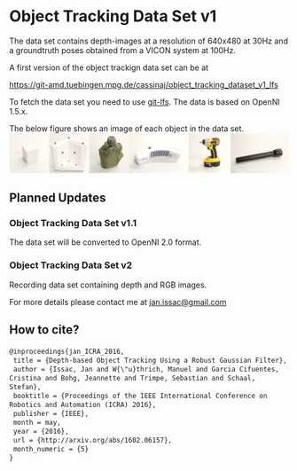 # Object Tracking Data Set v1
The data set contains depth-images at a resolution of 640x480 at 30Hz and a groundtruth poses obtained from a VICON system at 100Hz.

A first version of the object trackign data set can be at

  https://git-amd.tuebingen.mpg.de/cassinaj/object_tracking_dataset_v1_lfs
  
To fetch the data set you need to use [git-lfs](https://git-lfs.github.com). The data is based on OpenNI 1.5.x.

The below figure shows an image of each object in the data set.
![](Objects_small.png?raw=true)

## Planned Updates
### Object Tracking Data Set v1.1
The data set will be converted to OpenNI 2.0 format. 

### Object Tracking Data Set v2
Recording data set containing depth and RGB images.

For more details please contact me at jan.issac@gmail.com

## How to cite?
```
@inproceedings{jan_ICRA_2016,
 title = {Depth-based Object Tracking Using a Robust Gaussian Filter},
 author = {Issac, Jan and W{\"u}thrich, Manuel and Garcia Cifuentes, Cristina and Bohg, Jeannette and Trimpe, Sebastian and Schaal, Stefan},
 booktitle = {Proceedings of the IEEE International Conference on Robotics and Automation (ICRA) 2016},
 publisher = {IEEE},
 month = may,
 year = {2016},
 url = {http://arxiv.org/abs/1602.06157},
 month_numeric = {5}
}
```
